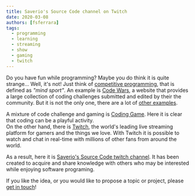 ```yaml
---
title: Saverio's Source Code channel on Twitch
date: 2020-03-08
authors: [fsferrara]
tags:
  - programming
  - learning
  - streaming
  - show
  - gaming
  - twitch
---
```

Do you have fun while programming? Maybe you do think it is quite strange... Well, it's not! Just think of [competitive programming](https://en.wikipedia.org/wiki/Competitive_programming), that is defined as _"mind sport"_. An example is [Code Wars](https://www.codewars.com/), a website that provides a large collection of coding challenges submitted and edited by their the community. But it is not the only one, there are a lot of [other examples](https://www.freecodecamp.org/news/the-10-most-popular-coding-challenge-websites-of-2016-fb8a5672d22f/).

<!-- truncate -->

A mixture of code challenge and gaming is [Coding Game](https://www.codingame.com/). Here it is clear that coding can be a playful activity.  
On the other hand, there is [Twitch](https://www.twitch.tv/), the world's leading live streaming platform for gamers and the things we love. With Twitch it is possible to watch and chat in real-time with millions of other fans from around the world.

As a result, here it is [Saverio's Source Code twitch channel](https://www.twitch.tv/fsferrara). It has been created to acquire and share knowledge with others who may be interested while enjoying software programing.

If you like the idea, or you would like to propose a topic or project, please [get in touch](/about/)!
